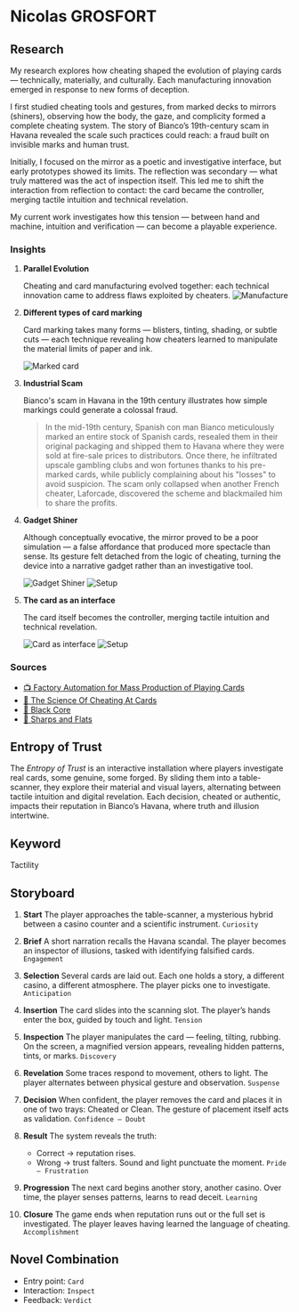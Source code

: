 # Nicolas GROSFORT

## Research

My research explores how cheating shaped the evolution of playing cards — technically, materially, and culturally. Each manufacturing innovation emerged in response to new forms of deception.

I first studied cheating tools and gestures, from marked decks to mirrors (shiners), observing how the body, the gaze, and complicity formed a complete cheating system. The story of Bianco’s 19th-century scam in Havana revealed the scale such practices could reach: a fraud built on invisible marks and human trust.

Initially, I focused on the mirror as a poetic and investigative interface, but early prototypes showed its limits. The reflection was secondary — what truly mattered was the act of inspection itself. This led me to shift the interaction from reflection to contact: the card became the controller, merging tactile intuition and technical revelation.

My current work investigates how this tension — between hand and machine, intuition and verification — can become a playable experience.

### Insights

1. **Parallel Evolution**

    Cheating and card manufacturing evolved together: each technical innovation came to address flaws exploited by cheaters.
    ![Manufacture](/process/concepts/images/concept-1.png)

2. **Different types of card marking**

    Card marking takes many forms — blisters, tinting, shading, or subtle cuts — each technique revealing how cheaters learned to manipulate the material limits of paper and ink.

    ![Marked card](/process/concepts/images/concept-4.png)

3. **Industrial Scam**

    Bianco's scam in Havana in the 19th century illustrates how simple markings could generate a colossal fraud.

    > In the mid-19th century, Spanish con man Bianco meticulously marked an entire stock of Spanish cards, resealed them in their original packaging and shipped them to Havana where they were sold at fire-sale prices to distributors. Once there, he infiltrated upscale gambling clubs and won fortunes thanks to his pre-marked cards, while publicly complaining about his "losses" to avoid suspicion. The scam only collapsed when another French cheater, Laforcade, discovered the scheme and blackmailed him to share the profits.

4. **Gadget Shiner**

    Although conceptually evocative, the mirror proved to be a poor simulation — a false affordance that produced more spectacle than sense. Its gesture felt detached from the logic of cheating, turning the device into a narrative gadget rather than an investigative tool.

    ![Gadget Shiner](/process/concepts/images/concept-21.gif)
    ![Setup](/process/concepts/images/concept-22.jpg)

5. **The card as an interface**

    The card itself becomes the controller, merging tactile intuition and technical revelation.

    ![Card as interface](/process/concepts/images/concept-19.gif)
    ![Setup](/process/concepts/images/concept-20.jpg)

### Sources

- [📺 Factory Automation for Mass Production of Playing Cards](https://youtube.com/watch?v=JpaNgAX60W8&si=SHZ5Mh_qh8YfJg8M)
- [📰 The Science Of Cheating At Cards](https://www.inventionandtech.com/content/science-cheating-cards-1)
- [📰 Black Core](https://cardprintpros.com/printing-academy/black-core-cardstock/)
- [📘 Sharps and Flats](https://www.gutenberg.org/files/41169/41169-h/41169-h.htm)

## Entropy of Trust

The *Entropy of Trust* is an interactive installation where players investigate real cards, some genuine, some forged.
By sliding them into a table-scanner, they explore their material and visual layers, alternating between tactile intuition and digital revelation. Each decision, cheated or authentic, impacts their reputation in Bianco’s Havana, where truth and illusion intertwine.

## Keyword

Tactility

## Storyboard

 1. **Start**
    The player approaches the table-scanner, a mysterious hybrid between a casino counter and a scientific instrument.
    `Curiosity`

 2. **Brief**
    A short narration recalls the Havana scandal. The player becomes an inspector of illusions, tasked with identifying falsified cards.
    `Engagement`

 3. **Selection**
    Several cards are laid out. Each one holds a story, a different casino, a different atmosphere. The player picks one to investigate.
    `Anticipation`

 4. **Insertion**
    The card slides into the scanning slot. The player’s hands enter the box, guided by touch and light.
    `Tension`

 5. **Inspection**
    The player manipulates the card — feeling, tilting, rubbing. On the screen, a magnified version appears, revealing hidden patterns, tints, or marks.
    `Discovery`

 6. **Revelation**
    Some traces respond to movement, others to light. The player alternates between physical gesture and observation.
    `Suspense`

 7. **Decision**
    When confident, the player removes the card and places it in one of two trays: Cheated or Clean.
    The gesture of placement itself acts as validation.
    `Confidence – Doubt`

 8. **Result**
    The system reveals the truth:
    - Correct → reputation rises.
    - Wrong → trust falters.
    Sound and light punctuate the moment.
    `Pride – Frustration`

 9. **Progression**
    The next card begins another story, another casino. Over time, the player senses patterns, learns to read deceit.
    `Learning`

 10. **Closure**
    The game ends when reputation runs out or the full set is investigated.
    The player leaves having learned the language of cheating.
    `Accomplishment`

## Novel Combination

- Entry point: `Card`
- Interaction: `Inspect`
- Feedback: `Verdict`
